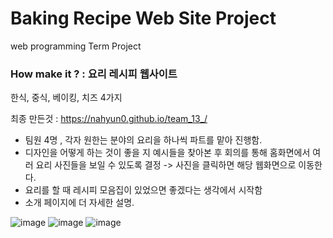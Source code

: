 # Baking Recipe Web Site Project 
web programming Term Project 

### How make it ? : 요리 레시피 웹사이트 
한식, 중식, 베이킹, 치즈 4가지 

최종 만든것 : https://nahyun0.github.io/team_13_/ 

- 팀원 4명 , 각자 원한는 분야의 요리을 하나씩 파트를 맡아 진행함. 
- 디자인을 어떻게 하는 것이 좋을 지 예시들을 찾아본 후 회의를 통해 홈화면에서 여러 요리 사진들을 보일 수 있도록 결정 -> 사진을 클릭하면 해당 웹화면으로 이동한다. 
- 요리를 할 때 레시피 모음집이 있었으면 좋겠다는 생각에서 시작함
- 소개 페이지에 더 자세한 설명. 

![image](https://github.com/user-attachments/assets/e9f412c9-8dab-4a4f-8af9-f971210f8d23)
![image](https://github.com/user-attachments/assets/77c344ca-931d-4d15-a5a2-4d2a5a26fb7f)
![image](https://github.com/user-attachments/assets/fbce81e7-d90b-4fcc-8ac4-80b38055623b)

